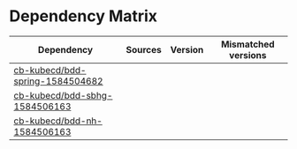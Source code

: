 # Dependency Matrix

Dependency | Sources | Version | Mismatched versions
---------- | ------- | ------- | -------------------
[cb-kubecd/bdd-spring-1584504682](https://github.com/cb-kubecd/bdd-spring-1584504682.git) |  | []() | 
[cb-kubecd/bdd-sbhg-1584506163](https://github.com/cb-kubecd/bdd-sbhg-1584506163.git) |  | []() | 
[cb-kubecd/bdd-nh-1584506163](https://github.com/cb-kubecd/bdd-nh-1584506163.git) |  | []() | 

